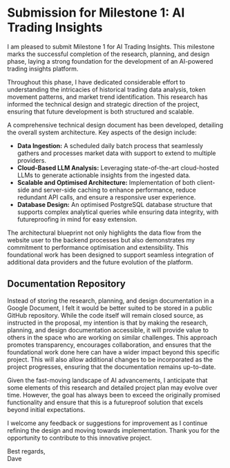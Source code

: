 # Submission for Milestone 1: AI Trading Insights

I am pleased to submit Milestone 1 for AI Trading Insights. This milestone marks the successful completion of the research, planning, and design phase, laying a strong foundation for the development of an AI-powered trading insights platform.

Throughout this phase, I have dedicated considerable effort to understanding the intricacies of historical trading data analysis, token movement patterns, and market trend identification. This research has informed the technical design and strategic direction of the project, ensuring that future development is both structured and scalable.

A comprehensive technical design document has been developed, detailing the overall system architecture. Key aspects of the design include:

- **Data Ingestion:** A scheduled daily batch process that seamlessly gathers and processes market data with support to extend to multiple providers.
- **Cloud-Based LLM Analysis:** Leveraging state-of-the-art cloud-hosted LLMs to generate actionable insights from the ingested data.
- **Scalable and Optimised Architecture:** Implementation of both client-side and server-side caching to enhance performance, reduce redundant API calls, and ensure a responsive user experience.
- **Database Design:** An optimised PostgreSQL database structure that supports complex analytical queries while ensuring data integrity, with futureproofing in mind for easy extension.

The architectural blueprint not only highlights the data flow from the website user to the backend processes but also demonstrates my commitment to performance optimisation and extensibility. This foundational work has been designed to support seamless integration of additional data providers and the future evolution of the platform.

## Documentation Repository

Instead of storing the research, planning, and design documentation in a Google Document, I felt it would be better suited to be stored in a public GitHub repository. While the code itself will remain closed source, as instructed in the proposal, my intention is that by making the research, planning, and design documentation accessible, it will provide value to others in the space who are working on similar challenges. This approach promotes transparency, encourages collaboration, and ensures that the foundational work done here can have a wider impact beyond this specific project. This will also allow additional changes to be incorporated as the project progresses, ensuring that the documentation remains up-to-date.

Given the fast-moving landscape of AI advancements, I anticipate that some elements of this research and detailed project plan may evolve over time. However, the goal has always been to exceed the originally promised functionality and ensure that this is a futureproof solution that excels beyond initial expectations.

I welcome any feedback or suggestions for improvement as I continue refining the design and moving towards implementation. Thank you for the opportunity to contribute to this innovative project.

Best regards,  
Dave
